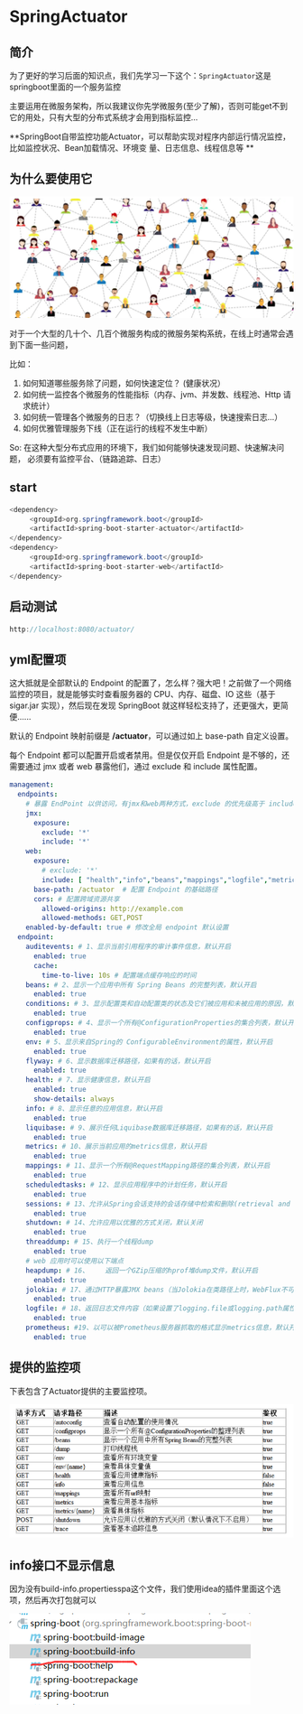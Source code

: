 # SpringActuator

## 简介

为了更好的学习后面的知识点，我们先学习一下这个：`SpringActuator`这是springboot里面的一个服务监控

主要运用在微服务架构，所以我建议你先学微服务(至少了解)，否则可能get不到它的用处，只有大型的分布式系统才会用到指标监控...

**SpringBoot自带监控功能Actuator，可以帮助实现对程序内部运行情况监控，比如监控状况、Bean加载情况、环境变 量、日志信息、线程信息等
**

## 为什么要使用它

<img src="./images/image-20220318220121089.png" alt="image-20220318220121089" />


对于一个大型的几十个、几百个微服务构成的微服务架构系统，在线上时通常会遇到下面一些问题，

比如：

1. 如何知道哪些服务除了问题，如何快速定位？ (健康状况）
2. 如何统一监控各个微服务的性能指标（内存、jvm、并发数、线程池、Http 请求统计）
3. 如何统一管理各个微服务的日志？（切换线上日志等级，快速搜索日志...）
4. 如何优雅管理服务下线（正在运行的线程不发生中断）

So: 在这种大型分布式应用的环境下，我们如何能够快速发现问题、快速解决问题， 必须要有监控平台、（链路追踪、日志）

## start

```java
<dependency>
     <groupId>org.springframework.boot</groupId>
     <artifactId>spring-boot-starter-actuator</artifactId>
</dependency>
<dependency>
     <groupId>org.springframework.boot</groupId>
     <artifactId>spring-boot-starter-web</artifactId>
</dependency>                
```

## 启动测试

```java
http://localhost:8080/actuator/
```

## yml配置项

这大抵就是全部默认的 Endpoint 的配置了，怎么样？强大吧！之前做了一个网络监控的项目，就是能够实时查看服务器的 CPU、内存、磁盘、IO
这些（基于 sigar.jar 实现），然后现在发现 SpringBoot 就这样轻松支持了，还更强大，更简便......

默认的 Endpoint 映射前缀是 **/actuator**，可以通过如上 base-path 自定义设置。

每个 Endpoint 都可以配置开启或者禁用。但是仅仅开启 Endpoint 是不够的，还需要通过 jmx 或者 web 暴露他们，通过 exclude 和
include 属性配置。

```yaml
management:
  endpoints:
    # 暴露 EndPoint 以供访问，有jmx和web两种方式，exclude 的优先级高于 include
    jmx:
      exposure:
        exclude: '*'
        include: '*'
    web:
      exposure:
        # exclude: '*'
        include: [ "health","info","beans","mappings","logfile","metrics","shutdown","env" ]
      base-path: /actuator  # 配置 Endpoint 的基础路径
      cors: # 配置跨域资源共享
        allowed-origins: http://example.com
        allowed-methods: GET,POST
    enabled-by-default: true # 修改全局 endpoint 默认设置
  endpoint:
    auditevents: # 1、显示当前引用程序的审计事件信息，默认开启
      enabled: true
      cache:
        time-to-live: 10s # 配置端点缓存响应的时间
    beans: # 2、显示一个应用中所有 Spring Beans 的完整列表，默认开启
      enabled: true
    conditions: # 3、显示配置类和自动配置类的状态及它们被应用和未被应用的原因，默认开启
      enabled: true
    configprops: # 4、显示一个所有@ConfigurationProperties的集合列表，默认开启
      enabled: true
    env: # 5、显示来自Spring的 ConfigurableEnvironment的属性，默认开启
      enabled: true
    flyway: # 6、显示数据库迁移路径，如果有的话，默认开启
      enabled: true
    health: # 7、显示健康信息，默认开启
      enabled: true
      show-details: always
    info: # 8、显示任意的应用信息，默认开启
      enabled: true
    liquibase: # 9、展示任何Liquibase数据库迁移路径，如果有的话，默认开启
      enabled: true
    metrics: # 10、展示当前应用的metrics信息，默认开启
      enabled: true
    mappings: # 11、显示一个所有@RequestMapping路径的集合列表，默认开启
      enabled: true
    scheduledtasks: # 12、显示应用程序中的计划任务，默认开启
      enabled: true
    sessions: # 13、允许从Spring会话支持的会话存储中检索和删除(retrieval and deletion)用户会话。使用Spring Session对反应性Web应用程序的支持时不可用。默认开启。
      enabled: true
    shutdown: # 14、允许应用以优雅的方式关闭，默认关闭
      enabled: true
    threaddump: # 15、执行一个线程dump
      enabled: true
    # web 应用时可以使用以下端点
    heapdump: # 16、    返回一个GZip压缩的hprof堆dump文件，默认开启
      enabled: true
    jolokia: # 17、通过HTTP暴露JMX beans（当Jolokia在类路径上时，WebFlux不可用），默认开启
      enabled: true
    logfile: # 18、返回日志文件内容（如果设置了logging.file或logging.path属性的话），支持使用HTTP Range头接收日志文件内容的部分信息，默认开启
      enabled: true
    prometheus: #19、以可以被Prometheus服务器抓取的格式显示metrics信息，默认开启
      enabled: true
```

## 提供的监控项

下表包含了Actuator提供的主要监控项。

<img src="./images/image-20220318222342347.png" alt="image-20220318222342347" />

## info接口不显示信息

因为没有build-info.propertiesspa这个文件，我们使用idea的插件里面这个选项，然后再次打包就可以



<img src="./images/image-20220319105504506.png" alt="image-20220319105504506" />



